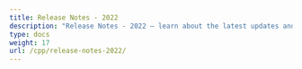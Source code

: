 ```yaml
---
title: Release Notes - 2022
description: "Release Notes - 2022 – learn about the latest updates and fixes."
type: docs
weight: 17
url: /cpp/release-notes-2022/
---
```



